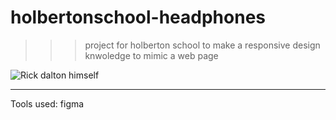 # holbertonschool-headphones
>>> project for holberton school to make a responsive design knwoledge to mimic a web page 

![Rick dalton himself](https://media0.giphy.com/media/igPdPWOEEMCXzOSeRi/giphy.gif?cid=ecf05e473v4dg4po14zclf8m2ikg35i3xtzpoie4v2m8ecov&rid=giphy.gif&ct=g)
<br>
<hr>
Tools used: figma
